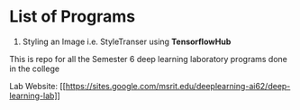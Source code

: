 # List of Programs
 1. Styling an Image i.e. StyleTranser using **TensorflowHub**
    
This is repo for all the Semester 6 deep learning laboratory programs done in the college

Lab Website: [[https://sites.google.com/msrit.edu/deeplearning-ai62/deep-learning-lab]]
